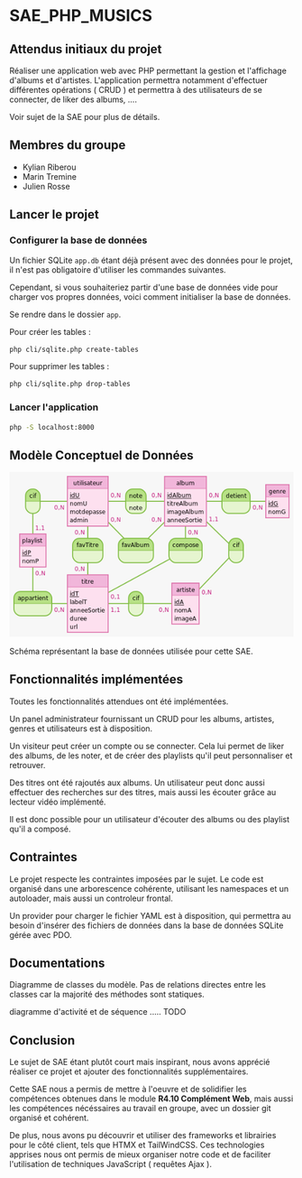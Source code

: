 # SAE_PHP_MUSICS

## Attendus initiaux du projet

Réaliser une application web avec PHP permettant la gestion et l'affichage d'albums et d'artistes. L'application permettra notamment d'effectuer différentes opérations ( CRUD ) et permettra à des utilisateurs de se connecter, de liker des albums, ....

Voir sujet de la SAE pour plus de détails.

## Membres du groupe 

- Kylian Riberou
- Marin Tremine 
- Julien Rosse

## Lancer le projet

### Configurer la base de données

Un fichier SQLite `app.db` étant déjà présent avec des données pour le projet, il n'est pas obligatoire d'utiliser les commandes suivantes.

Cependant, si vous souhaiteriez partir d'une base de données vide pour charger vos propres données, voici comment initialiser la base de données.

Se rendre dans le dossier `app`.

Pour créer les tables : 
```bash
php cli/sqlite.php create-tables
```

Pour supprimer les tables : 
```bash
php cli/sqlite.php drop-tables
```

### Lancer l'application

```bash
php -S localhost:8000
```
## Modèle Conceptuel de Données

![](./mcd/MCD.png)

Schéma représentant la base de données utilisée pour cette SAE. 

## Fonctionnalités implémentées

Toutes les fonctionnalités attendues ont été implémentées.

Un panel administrateur fournissant un CRUD pour les albums, artistes, genres et utilisateurs est à disposition.

Un visiteur peut créer un compte ou se connecter. Cela lui permet de liker des albums, de les noter, et de créer des playlists qu'il peut personnaliser et retrouver.

Des titres ont été rajoutés aux albums. Un utilisateur peut donc aussi effectuer des recherches sur des titres, mais aussi les écouter grâce au lecteur vidéo implémenté.

Il est donc possible pour un utilisateur d'écouter des albums ou des playlist qu'il a composé.

## Contraintes

Le projet respecte les contraintes imposées par le sujet. Le code est organisé dans une arborescence cohérente, utilisant les namespaces et un autoloader, mais aussi un controleur frontal.

Un provider pour charger le fichier YAML est à disposition, qui permettra au besoin d'insérer des fichiers de données dans la base de données SQLite gérée avec PDO.

## Documentations

Diagramme de classes du modèle. Pas de relations directes entre les classes car la majorité des méthodes sont statiques.



diagramme d'activité et de séquence .....
TODO


## Conclusion

Le sujet de SAE étant plutôt court mais inspirant, nous avons apprécié réaliser ce projet et ajouter des fonctionnalités supplémentaires.

Cette SAE nous a permis de mettre à l'oeuvre et de solidifier les compétences obtenues dans le module **R4.10 Complément Web**, mais aussi les compétences nécéssaires au travail en groupe, avec un dossier git organisé et cohérent.

De plus, nous avons pu découvrir et utiliser des frameworks et librairies pour le côté client, tels que HTMX et TailWindCSS.
Ces technologies apprises nous ont permis de mieux organiser notre code et de faciliter l'utilisation de techniques JavaScript ( requêtes Ajax ).
